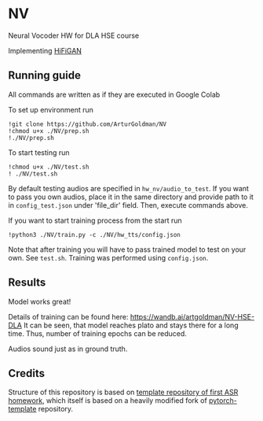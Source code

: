 # NV
Neural Vocoder HW for DLA HSE course

Implementing [HiFiGAN](https://arxiv.org/pdf/2010.05646.pdf)

## Running guide

All commands are written as if they are executed in Google Colab

To set up environment run
```
!git clone https://github.com/ArturGoldman/NV
!chmod u+x ./NV/prep.sh
!./NV/prep.sh
```

To start testing run
```
!chmod u+x ./NV/test.sh
! ./NV/test.sh
```

By default testing audios are specified in `hw_nv/audio_to_test`. If you want to pass you own audios,
place it in the same directory and provide path to it in `config_test.json` under 'file_dir' field. Then, execute commands above.

If you want to start training process from the start run
```
!python3 ./NV/train.py -c ./NV/hw_tts/config.json
```
Note that after training you will have to pass trained model to test on your own. See `test.sh`. Training was performed using `config.json`.

## Results
Model works great!

Details of training can be found here: https://wandb.ai/artgoldman/NV-HSE-DLA
It can be seen, that model reaches plato and stays there for a long time. Thus, number of training epochs can be reduced.

Audios sound just as in ground truth.


## Credits
Structure of this repository is based on [template repository of first ASR homework](https://github.com/WrathOfGrapes/asr_project_template),
which itself is based on a heavily modified fork
of [pytorch-template](https://github.com/victoresque/pytorch-template) repository.
